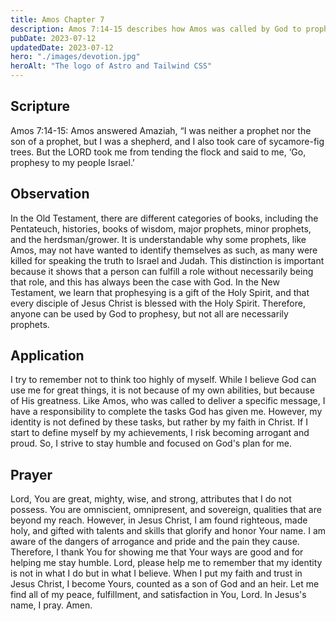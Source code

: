 ```yaml
---
title: Amos Chapter 7
description: Amos 7:14-15 describes how Amos was called by God to prophesy to the people of Israel, despite his lack of formal training as a prophet. The verses emphasize that it was only through God's guidance that Amos was able to speak truthfully and effectively to the people.
pubDate: 2023-07-12
updatedDate: 2023-07-12
hero: "./images/devotion.jpg"
heroAlt: "The logo of Astro and Tailwind CSS"
---
```


## Scripture

  

Amos 7:14-15: Amos answered Amaziah, “I was neither a prophet nor the son of a prophet, but I was a shepherd, and I also took care of sycamore-fig trees. But the LORD took me from tending the flock and said to me, ‘Go, prophesy to my people Israel.’
  

## Observation

In the Old Testament, there are different categories of books, including the Pentateuch, histories, books of wisdom, major prophets, minor prophets, and the herdsman/grower. It is understandable why some prophets, like Amos, may not have wanted to identify themselves as such, as many were killed for speaking the truth to Israel and Judah. This distinction is important because it shows that a person can fulfill a role without necessarily being that role, and this has always been the case with God. In the New Testament, we learn that prophesying is a gift of the Holy Spirit, and that every disciple of Jesus Christ is blessed with the Holy Spirit. Therefore, anyone can be used by God to prophesy, but not all are necessarily prophets.
  


## Application

I try to remember not to think too highly of myself. While I believe God can use me for great things, it is not because of my own abilities, but because of His greatness. Like Amos, who was called to deliver a specific message, I have a responsibility to complete the tasks God has given me. However, my identity is not defined by these tasks, but rather by my faith in Christ. If I start to define myself by my achievements, I risk becoming arrogant and proud. So, I strive to stay humble and focused on God's plan for me.


  

## Prayer

Lord, You are great, mighty, wise, and strong, attributes that I do not possess. You are omniscient, omnipresent, and sovereign, qualities that are beyond my reach. However, in Jesus Christ, I am found righteous, made holy, and gifted with talents and skills that glorify and honor Your name. I am aware of the dangers of arrogance and pride and the pain they cause. Therefore, I thank You for showing me that Your ways are good and for helping me stay humble. Lord, please help me to remember that my identity is not in what I do but in what I believe. When I put my faith and trust in Jesus Christ, I become Yours, counted as a son of God and an heir. Let me find all of my peace, fulfillment, and satisfaction in You, Lord. In Jesus's name, I pray. Amen.
